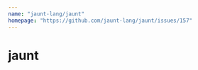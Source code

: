 ```yaml
---
name: "jaunt-lang/jaunt"
homepage: "https://github.com/jaunt-lang/jaunt/issues/157"
---
```

# jaunt
